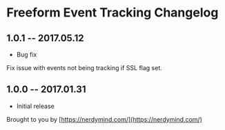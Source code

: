 # Freeform Event Tracking Changelog

## 1.0.1 -- 2017.05.12

* Bug fix

Fix issue with events not being tracking if SSL flag set.

## 1.0.0 -- 2017.01.31

* Initial release

Brought to you by [https://nerdymind.com/](https://nerdymind.com/)